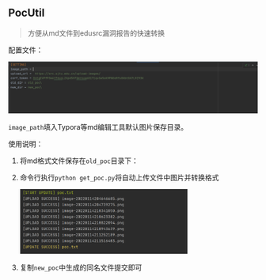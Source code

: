 ## PocUtil

> 方便从md文件到edusrc漏洞报告的快速转换

配置文件：

![image-20220115142907905](images/image-20220115142907905.png)	

`image_path`填入Typora等md编辑工具默认图片保存目录。

使用说明：

1. 将md格式文件保存在`old_poc`目录下：

2. 命令行执行`python get_poc.py`将自动上传文件中图片并转换格式

   <img src="images/image-20220115143227144.png" alt="image-20220115143227144" style="zoom:33%;" />	

3. 复制`new_poc`中生成的同名文件提交即可

